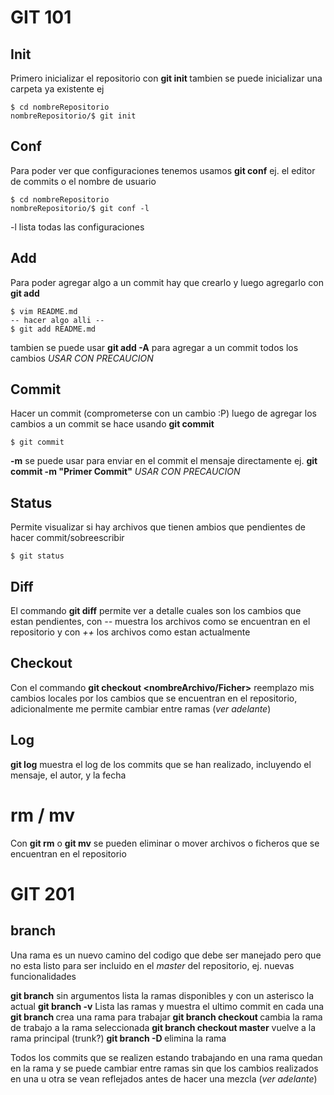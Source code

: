 # GIT 101

## Init

Primero inicializar el repositorio con __git init <nombreRepositorio>__
tambien se puede inicializar una carpeta ya existente ej

    $ cd nombreRepositorio
    nombreRepositorio/$ git init

## Conf

Para poder ver que configuraciones tenemos usamos __git conf__
ej. el editor de commits o el nombre de usuario

    $ cd nombreRepositorio
    nombreRepositorio/$ git conf -l

-l lista todas las configuraciones

## Add

Para poder agregar algo a un commit hay que crearlo y luego agregarlo con __git add__

    $ vim README.md
    -- hacer algo alli --
    $ git add README.md

tambien se puede usar __git add -A__ para agregar a un commit todos los cambios
*USAR CON PRECAUCION*

## Commit

Hacer un commit (comprometerse con un cambio :P) luego de agregar los cambios a un commit
se hace usando __git commit__

    $ git commit

**-m** se puede usar para enviar en el commit el mensaje directamente ej. __git commit -m "Primer Commit"__
*USAR CON PRECAUCION*

## Status

Permite visualizar si hay archivos que tienen ambios que pendientes de hacer commit/sobreescribir

    $ git status

## Diff

El commando __git diff__ permite ver a detalle cuales son los cambios que estan
pendientes, con *--* muestra los archivos como se encuentran en el repositorio 
y con *++* los archivos como estan actualmente

## Checkout

Con el commando __git checkout <nombreArchivo/Ficher>__ reemplazo mis cambios
locales por los cambios que se encuentran en el repositorio, adicionalmente me
permite cambiar entre ramas (*ver adelante*)

## Log

__git log__ muestra el log de los commits que se han realizado, incluyendo el mensaje,
el autor, y la fecha

# rm / mv

Con __git rm__ o __git mv__ se pueden eliminar o mover archivos o ficheros que se encuentran
en el repositorio

# GIT 201

## branch

Una rama es un nuevo camino del codigo que debe ser manejado pero que no esta listo para
ser incluido en el *master* del repositorio, ej. nuevas funcionalidades

__git branch__ sin argumentos lista la ramas disponibles y con un asterisco la actual 
__git branch -v__ Lista las ramas y muestra el ultimo commit en cada una 
__git branch <nombreRama>__ crea una rama para trabajar
__git branch checkout <nombreRama>__ cambia la rama de trabajo a la rama seleccionada
__git branch checkout master__ vuelve a la rama principal (trunk?)
__git branch -D <nombreRama>__ elimina la rama

Todos los commits que se realizen estando trabajando en una rama quedan en la rama y se puede
cambiar entre ramas sin que los cambios realizados en una u otra se vean reflejados antes 
de hacer una mezcla (*ver adelante*)


